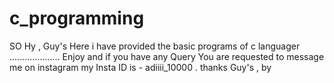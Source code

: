 # c_programming
SO Hy , Guy's Here i have provided the basic programs of c languager  ....................
Enjoy and if you have any Query You are requested to message me on instagram my Insta ID is - adiiii_10000 .
thanks Guy's , by 
